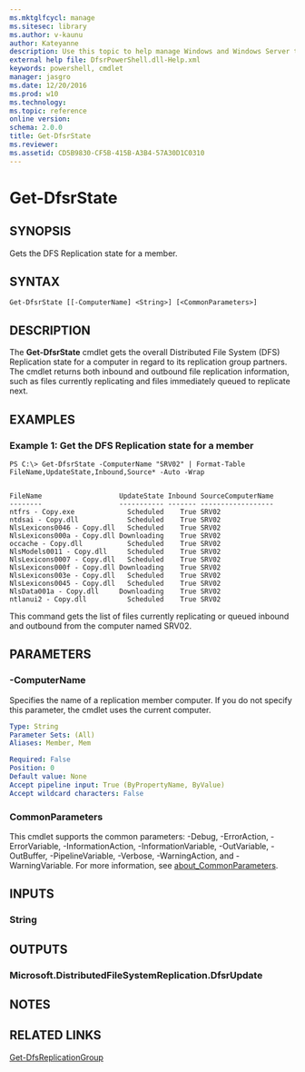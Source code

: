 ```yaml
---
ms.mktglfcycl: manage
ms.sitesec: library
ms.author: v-kaunu
author: Kateyanne
description: Use this topic to help manage Windows and Windows Server technologies with Windows PowerShell.
external help file: DfsrPowerShell.dll-Help.xml
keywords: powershell, cmdlet
manager: jasgro
ms.date: 12/20/2016
ms.prod: w10
ms.technology: 
ms.topic: reference
online version: 
schema: 2.0.0
title: Get-DfsrState
ms.reviewer:
ms.assetid: CD5B9830-CF5B-415B-A3B4-57A30D1C0310
---
```


# Get-DfsrState

## SYNOPSIS
Gets the DFS Replication state for a member.

## SYNTAX

```
Get-DfsrState [[-ComputerName] <String>] [<CommonParameters>]
```

## DESCRIPTION
The **Get-DfsrState** cmdlet gets the overall Distributed File System (DFS) Replication state for a computer in regard to its replication group partners.
The cmdlet returns both inbound and outbound file replication information, such as files currently replicating and files immediately queued to replicate next.

## EXAMPLES

### Example 1: Get the DFS Replication state for a member
```
PS C:\> Get-DfsrState -ComputerName "SRV02" | Format-Table FileName,UpdateState,Inbound,Source* -Auto -Wrap


FileName                   UpdateState Inbound SourceComputerName
--------                   ----------- ------- ------------------
ntfrs - Copy.exe             Scheduled    True SRV02
ntdsai - Copy.dll            Scheduled    True SRV02
NlsLexicons0046 - Copy.dll   Scheduled    True SRV02
NlsLexicons000a - Copy.dll Downloading    True SRV02
occache - Copy.dll           Scheduled    True SRV02
NlsModels0011 - Copy.dll     Scheduled    True SRV02
NlsLexicons0007 - Copy.dll   Scheduled    True SRV02
NlsLexicons000f - Copy.dll Downloading    True SRV02
NlsLexicons003e - Copy.dll   Scheduled    True SRV02
NlsLexicons0045 - Copy.dll   Scheduled    True SRV02
NlsData001a - Copy.dll     Downloading    True SRV02
ntlanui2 - Copy.dll          Scheduled    True SRV02
```

This command gets the list of files currently replicating or queued inbound and outbound from the computer named SRV02.

## PARAMETERS

### -ComputerName
Specifies the name of a replication member computer.
If you do not specify this parameter, the cmdlet uses the current computer.

```yaml
Type: String
Parameter Sets: (All)
Aliases: Member, Mem

Required: False
Position: 0
Default value: None
Accept pipeline input: True (ByPropertyName, ByValue)
Accept wildcard characters: False
```

### CommonParameters
This cmdlet supports the common parameters: -Debug, -ErrorAction, -ErrorVariable, -InformationAction, -InformationVariable, -OutVariable, -OutBuffer, -PipelineVariable, -Verbose, -WarningAction, and -WarningVariable. For more information, see [about_CommonParameters](https://go.microsoft.com/fwlink/?LinkID=113216).

## INPUTS

### String

## OUTPUTS

### Microsoft.DistributedFileSystemReplication.DfsrUpdate

## NOTES

## RELATED LINKS

[Get-DfsReplicationGroup](./Get-DfsReplicationGroup.md)

